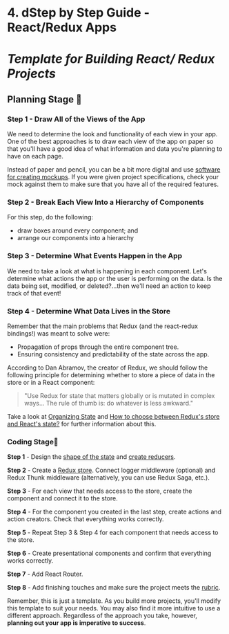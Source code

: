 # 4. dStep by Step Guide - React/Redux Apps



# *Template for Building React/ Redux Projects*

## Planning Stage  📐

### Step 1 - Draw All of the Views of the App

We need to determine the look and functionality of each view in your  app. One of the best approaches is to draw each view of the app on paper so that you'll have a good idea of what information and data you're  planning to have on each page.

Instead of paper and pencil, you can be a bit more digital and use [software for creating mockups](https://codingsans.com/blog/mockup-tools). If you were given project specifications, check your mock against them  to make sure that you have all of the required features. 

### Step 2 - Break Each View Into a Hierarchy of Components

For this step, do the following:

- draw boxes around every component; and
- arrange our components into a hierarchy

### Step 3 - Determine What Events Happen in the App

We need to take a look at what is happening in each component. Let's  determine what actions the app or the user is performing on the data. Is the data being set, modified, or deleted?...then we'll need an action  to keep track of that event!

### Step 4  - Determine What Data Lives in the Store

Remember that the main problems that Redux (and the react-redux bindings!)  was meant to solve were:

- Propagation of props through the entire component tree.
- Ensuring consistency and predictability of the state across the app.

According to Dan Abramov, the creator of Redux, we should follow the  following principle for determining whether to store a piece of data in  the store or in a React component:

> "Use Redux for state that matters globally or is mutated in complex ways… The rule of thumb is: do whatever is less awkward."

Take a look at [Organizing State](https://redux.js.org/faq/organizing-state) and [How to choose between Redux's store and React's state?](https://github.com/reactjs/redux/issues/1287) for further information about this.

### Coding Stage🔨

**Step 1** - Design the [shape of the state](https://redux.js.org/recipes/structuringreducers/normalizingstateshape) and [create reducers](https://redux.js.org/basics/reducers). 

**Step 2** - Create a [Redux store](https://redux.js.org/api/store). Connect logger middleware (optional) and Redux Thunk middleware (alternatively, you can use Redux Saga, etc.).

**Step 3** - For each view that needs access to the store, create the component and connect it to the store.

**Step 4** - For the component you created in the last step, create actions and action creators. Check that everything works correctly. 

**Step 5** - Repeat Step 3 & Step 4 for each component that needs access to the store.

**Step 6** - Create presentational components and confirm that everything works correctly. 

**Step 7** - Add React Router.

**Step 8** - Add finishing touches and make sure the project meets the [rubric](https://review.udacity.com/#!/rubrics/1567/view).

Remember, this is just a template. As you build more projects, you'll modify this template to suit your needs. You may also find it more  intuitive to use a different approach. Regardless of the approach you  take, however, **planning out your app is imperative to success**. 